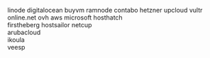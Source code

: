 linode
digitalocean
buyvm
ramnode
contabo
hetzner
upcloud
vultr
online.net
ovh
aws
microsoft
hosthatch	
firstheberg
hostsailor
netcup	
arubacloud	
ikoula	
veesp

